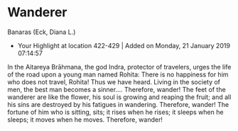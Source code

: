 # Wanderer

Banaras (Eck, Diana L.)
- Your Highlight at location 422-429 | Added on Monday, 21 January 2019 07:14:57

In the Aitareya Brāhmana, the god Indra, protector of travelers, urges the life of the road upon a young man named Rohita: There is no happiness for him who does not travel, Rohita! Thus we have heard. Living in the society of men, the best man becomes a sinner.… Therefore, wander! The feet of the wanderer are like the flower, his soul is growing and reaping the fruit; and all his sins are destroyed by his fatigues in wandering. Therefore, wander! The fortune of him who is sitting, sits; it rises when he rises; it sleeps when he sleeps; it moves when he moves. Therefore, wander!